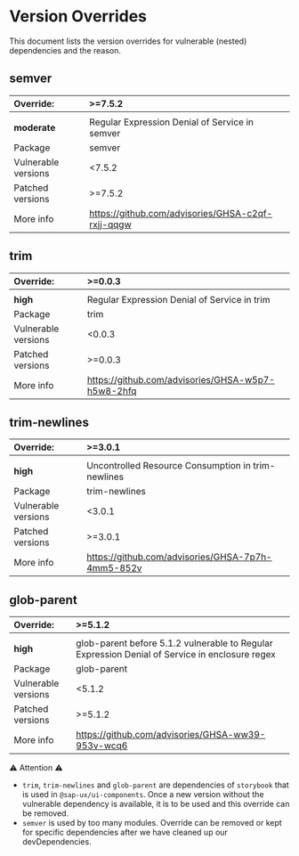 # Version Overrides
This document lists the version overrides for vulnerable (nested) dependencies and the reason.

## semver
| Override:           | >=7.5.2 |
|:--------------------| :-------------|
|                     | |
| **moderate**        | Regular Expression Denial of Service in semver  |
| Package             | semver |
| Vulnerable versions | <7.5.2 |
| Patched versions    | >=7.5.2 |
| More info           | https://github.com/advisories/GHSA-c2qf-rxjj-qqgw  |

## trim
| Override:           | >=0.0.3 |
|:--------------------| :-------------|
|                     | |
| **high**            | Regular Expression Denial of Service in trim  |
| Package             | trim |
| Vulnerable versions | <0.0.3 |
| Patched versions    | >=0.0.3 |
| More info           | https://github.com/advisories/GHSA-w5p7-h5w8-2hfq  |

## trim-newlines
| Override:           | >=3.0.1 |
|:--------------------| :-------------|
|                     | |
| **high**            | Uncontrolled Resource Consumption in trim-newlines |
| Package             | trim-newlines |
| Vulnerable versions | <3.0.1 |
| Patched versions    | >=3.0.1 |
| More info           | https://github.com/advisories/GHSA-7p7h-4mm5-852v |

## glob-parent
| Override:           | >=5.1.2 |
|:--------------------| :-------------|
|                     | |
| **high**            | glob-parent before 5.1.2 vulnerable to Regular Expression Denial of Service in enclosure regex |
| Package             | glob-parent |
| Vulnerable versions | <5.1.2 |
| Patched versions    | >=5.1.2 |
| More info           | https://github.com/advisories/GHSA-ww39-953v-wcq6   |

:warning: Attention :warning: 
* `trim`, `trim-newlines` and `glob-parent` are dependencies of `storybook` that is used in `@sap-ux/ui-components`. Once a new version without the vulnerable dependency is available, it is to be used and this override can be removed.
* `semver` is used by too many modules. Override can be removed or kept for specific dependencies after we have cleaned up our devDependencies.
